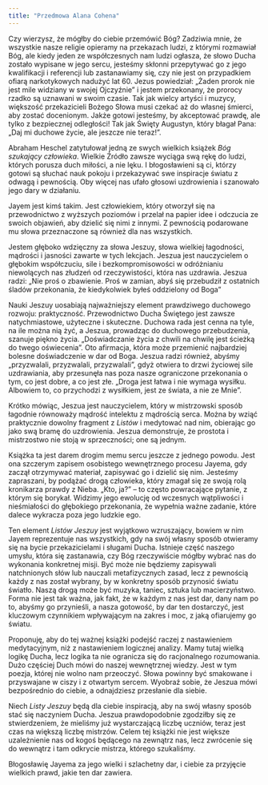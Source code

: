 ```yaml
---
title: "Przedmowa Alana Cohena"
---
```


Czy wierzysz, że mógłby do ciebie przemówić Bóg? Zadziwia mnie, że
wszystkie nasze religie opieramy na przekazach ludzi, z którymi
rozmawiał Bóg, ale kiedy jeden ze współczesnych nam ludzi ogłasza, że
słowo Ducha zostało wypisane w jego sercu, jesteśmy skłonni przepytywać
go z jego kwalifikacji i referencji lub zastanawiamy się, czy nie jest
on przypadkiem ofiarą narkotykowych nadużyć lat 60. Jezus powiedział:
„Żaden prorok nie jest mile widziany w swojej Ojczyźnie” i jestem
przekonany, że prorocy rzadko są uznawani w swoim czasie. Tak jak wielcy
artyści i muzycy, większość przekazicieli Bożego Słowa musi czekać aż do
własnej śmierci, aby zostać docenionym. Jakże gotowi jesteśmy, by
akceptować prawdę, ale tylko z bezpiecznej odległości! Tak jak Święty
Augustyn, który błagał Pana: „Daj mi duchowe życie, ale jeszcze nie
teraz!”.

Abraham Heschel zatytułował jedną ze swych wielkich książek *Bóg
szukający człowieka*. Wielkie Źródło zawsze wyciąga swą rękę do ludzi,
których porusza duch miłości, a nie lęku. I błogosławieni są ci, którzy
gotowi są słuchać nauk pokoju i przekazywać swe inspiracje światu z
odwagą i pewnością. Oby więcej nas ufało głosowi uzdrowienia i szanowało
jego dary w działaniu.

Jayem jest kimś takim. Jest człowiekiem, który otworzył się na
przewodnictwo z wyższych poziomów i przelał na papier idee i odczucia ze
swoich objawień, aby dzielić się nimi z innymi. Z pewnością podarowane
mu słowa przeznaczone są również dla nas wszystkich.

Jestem głęboko wdzięczny za słowa Jeszuy, słowa wielkiej łagodności,
mądrości i jasności zawarte w tych lekcjach. Jeszua jest nauczycielem o
głębokim współczuciu, sile i bezkompromisowości w odróżnianiu
niewolących nas złudzeń od rzeczywistości, która nas uzdrawia. Jeszua
radzi: „Nie proś o zbawienie. Proś w zamian, abyś się przebudził z
ostatnich śladów przekonania, że kiedykolwiek byłeś oddzielony od Boga”

Nauki Jeszuy uosabiają najważniejszy element prawdziwego duchowego
rozwoju: praktyczność. Przewodnictwo Ducha Świętego jest zawsze
natychmiastowe, użyteczne i skuteczne. Duchowa rada jest cenna na tyle,
na ile można nią żyć, a Jeszua, prowadząc do duchowego przebudzenia,
szanuje piękno życia. „Doświadczanie życia z chwili na chwilę jest
ścieżką do twego oświecenia”. Oto afirmacja, która może przemienić
najbardziej bolesne doświadczenie w dar od Boga. Jeszua radzi również,
abyśmy „przyzwalali, przyzwalali, przyzwalali”, gdyż otwiera to drzwi
życiowej sile uzdrawiania, aby przesunęła nas poza nasze ograniczone
przekonania o tym, co jest dobre, a co jest złe. „Droga jest łatwa i nie
wymaga wysiłku. Albowiem to, co przychodzi z wysiłkiem, jest ze świata,
a nie ze Mnie”.

Krótko mówiąc, Jeszua jest nauczycielem, który w mistrzowski sposób
łagodnie równoważy mądrość intelektu z mądrością serca. Można by wziąć
praktycznie dowolny fragment z *Listów* i medytować nad nim, obierając
go jako swą bramę do uzdrowienia. Jeszua demonstruje, że prostota i
mistrzostwo nie stoją w sprzeczności; one są jednym.

Książka ta jest darem drogim memu sercu jeszcze z jednego powodu. Jest
ona szczerym zapisem osobistego wewnętrznego procesu Jayema, gdy zaczął
otrzymywać materiał, zapisywać go i dzielić się nim. Jesteśmy
zapraszani, by podążać drogą człowieka, który zmagał się ze swoją rolą
kronikarza prawdy z Nieba. „Kto, ja?” – to często powracające pytanie, z
którym się borykał. Widzimy jego ewolucję od wczesnych wątpliwości i
nieśmiałości do głębokiego przekonania, że wypełnia ważne zadanie, które
dalece wykracza poza jego ludzkie ego.

Ten element *Listów Jeszuy* jest wyjątkowo wzruszający, bowiem w nim
Jayem reprezentuje nas wszystkich, gdy na swój własny sposób otwieramy
się na bycie przekazicielami i sługami Ducha. Istnieje część naszego
umysłu, która się zastanawia, czy Bóg rzeczywiście mógłby wybrać nas do
wykonania konkretnej misji. Być może nie będziemy zapisywali
natchnionych słów lub nauczali metafizycznych zasad, lecz z pewnością
każdy z nas został wybrany, by w konkretny sposób przynosić światu
światło. Naszą drogą może być muzyka, taniec, sztuka lub macierzyństwo.
Forma nie jest tak ważna, jak fakt, że w każdym z nas jest dar, dany nam
po to, abyśmy go przynieśli, a nasza gotowość, by dar ten dostarczyć,
jest kluczowym czynnikiem wpływającym na zakres i moc, z jaką ofiarujemy
go światu.

Proponuję, aby do tej ważnej książki podejść raczej z nastawieniem
medytacyjnym, niż z nastawieniem logicznej analizy. Mamy tutaj wielką
logikę Ducha, lecz logika ta nie ogranicza się do racjonalnego
rozumowania. Dużo częściej Duch mówi do naszej wewnętrznej wiedzy. Jest
w tym poezja, której nie wolno nam przeoczyć. Słowa powinny być
smakowane i przyswajane w ciszy i z otwartym sercem. Wyobraź sobie, że
Jeszua mówi bezpośrednio do ciebie, a odnajdziesz przesłanie dla siebie.

Niech *Listy Jeszuy* będą dla ciebie inspiracją, aby na swój własny
sposób stać się naczyniem Ducha. Jeszua prawdopodobnie zgodziłby się ze
stwierdzeniem, że mieliśmy już wystarczającą liczbę uczniów, teraz jest
czas na większą liczbę mistrzów. Celem tej książki nie jest większe
uzależnienie nas od kogoś będącego na zewnątrz nas, lecz zwrócenie się
do wewnątrz i tam odkrycie mistrza, którego szukaliśmy.

Błogosławię Jayema za jego wielki i szlachetny dar, i ciebie za
przyjęcie wielkich prawd, jakie ten dar zawiera.

